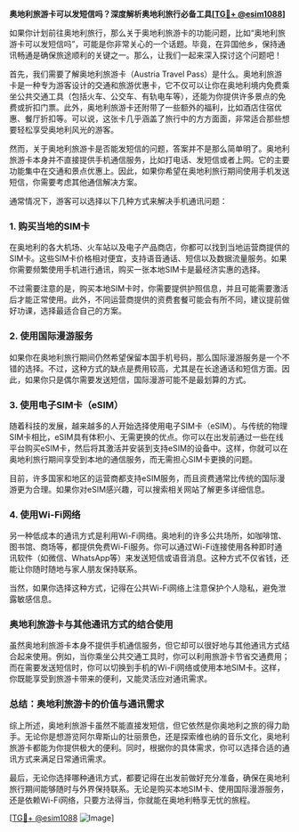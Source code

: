 **奥地利旅游卡可以发短信吗？深度解析奥地利旅行必备工具[[TG💪+ @esim1088](https://t.me/s/esim1088)]**

如果你计划前往奥地利旅行，那么关于奥地利旅游卡的功能问题，比如“奥地利旅游卡可以发短信吗”，可能是你非常关心的一个话题。毕竟，在异国他乡，保持通讯畅通是确保旅途顺利的关键之一。那么，让我们一起来深入探讨这个问题吧！

首先，我们需要了解奥地利旅游卡（Austria Travel Pass）是什么。奥地利旅游卡是一种专为游客设计的交通和旅游优惠卡，它不仅可以让你在奥地利境内免费乘坐公共交通工具（包括火车、公交车、有轨电车等），还能为你提供许多景点的免费或折扣门票。此外，奥地利旅游卡还附带了一些额外的福利，比如酒店住宿优惠、餐厅折扣等。可以说，这张卡几乎涵盖了旅行中的方方面面，非常适合那些想要轻松享受奥地利风光的游客。

然而，关于奥地利旅游卡是否能发短信的问题，答案并不是那么简单明了。奥地利旅游卡本身并不直接提供手机通信服务，比如打电话、发短信或者上网。它的主要功能集中在交通和景点优惠上。因此，如果你希望在奥地利旅行期间使用手机发送短信，你需要考虑其他通信解决方案。

通常情况下，游客可以选择以下几种方式来解决手机通讯问题：

### 1. **购买当地的SIM卡**
   在奥地利的各大机场、火车站以及电子产品商店，你都可以找到当地运营商提供的SIM卡。这些SIM卡价格相对便宜，支持语音通话、短信以及数据流量服务。如果你需要频繁使用手机进行通讯，购买一张本地SIM卡是最经济实惠的选择。

   不过需要注意的是，购买本地SIM卡时，你需要提供护照信息，并且可能需要激活后才能正常使用。此外，不同运营商提供的资费套餐可能会有所不同，建议提前做好功课，选择最适合自己的方案。

### 2. **使用国际漫游服务**
   如果你在奥地利旅行期间仍然希望保留本国手机号码，那么国际漫游服务是一个不错的选择。不过，这种方式的缺点是费用较高，尤其是在长途通话和短信方面。因此，如果你只是偶尔需要发送短信，国际漫游可能不是最划算的方式。

### 3. **使用电子SIM卡（eSIM）**
   随着科技的发展，越来越多的人开始选择使用电子SIM卡（eSIM）。与传统的物理SIM卡相比，eSIM具有体积小、无需更换的优点。你可以在出发前通过一些在线平台购买eSIM卡，然后将其激活并安装到支持eSIM的设备中。这样，你就可以在奥地利旅行期间享受到本地的通信服务，而无需担心SIM卡更换的问题。

   目前，许多国家和地区的运营商都支持eSIM服务，而且资费通常比传统的国际漫游更为合理。如果你对eSIM感兴趣，可以搜索相关网站了解更多详细信息。

### 4. **使用Wi-Fi网络**
   另一种低成本的通讯方式是利用Wi-Fi网络。奥地利的许多公共场所，如咖啡馆、图书馆、商场等，都提供免费Wi-Fi服务。你可以通过Wi-Fi连接使用各种即时通讯软件（如微信、WhatsApp等）来发送短信或语音消息。这种方式不仅省钱，还能让你随时随地与家人朋友保持联系。

   当然，如果你选择这种方式，记得在公共Wi-Fi网络上注意保护个人隐私，避免泄露敏感信息。

### 奥地利旅游卡与其他通讯方式的结合使用

虽然奥地利旅游卡本身不提供手机通信服务，但它却可以很好地与其他通讯方式结合起来使用。例如，当你乘坐公共交通工具时，你可以利用旅游卡节省交通费用；而在需要发送短信时，你可以切换到手机的Wi-Fi网络或使用本地SIM卡。这样，你既能享受到旅游卡带来的便利，又能灵活应对通讯需求。

### 总结：奥地利旅游卡的价值与通讯需求

综上所述，奥地利旅游卡虽然不能直接发短信，但它依然是你奥地利之旅的得力助手。无论你是想游览阿尔卑斯山的壮丽景色，还是探索维也纳的音乐文化，奥地利旅游卡都能为你提供极大的便利。同时，根据你的具体需求，你可以选择合适的通讯方式来满足日常通讯需求。

最后，无论你选择哪种通讯方式，都要记得在出发前做好充分准备，确保在奥地利旅行期间能够随时与外界保持联系。无论是购买本地SIM卡、使用国际漫游服务，还是依赖Wi-Fi网络，只要方法得当，你就能在奥地利畅享无忧的旅程。

[[TG💪+ @esim1088](https://t.me/s/esim1088) ![Image](https://i.postimg.cc/4NQfJmqS/Snipaste-2025-05-13-00-14-12.png)]